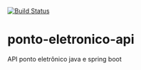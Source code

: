 [![Build Status](https://travis-ci.org/alexandrec18/ponto-eletronico-api.svg?branch=master)](https://travis-ci.org/alexandrec18/ponto-eletronico-api)
# ponto-eletronico-api
API ponto eletrônico java e spring boot

